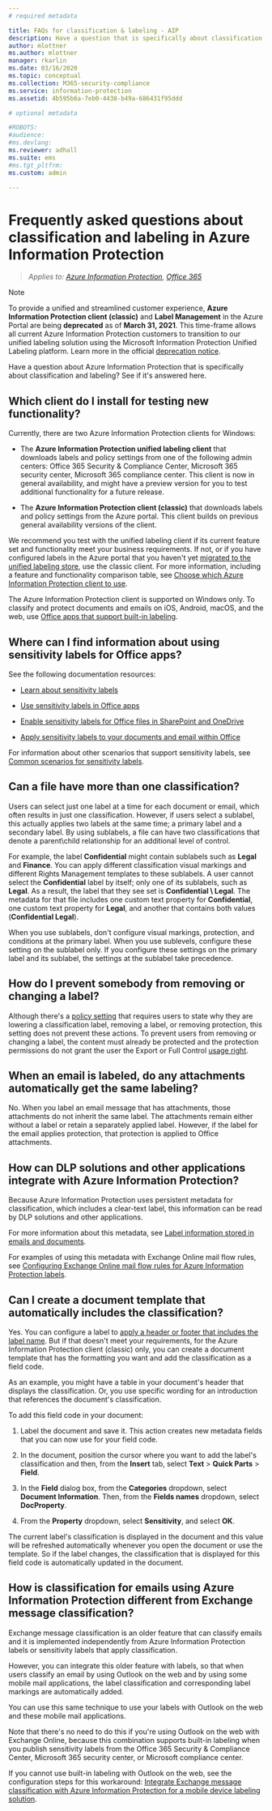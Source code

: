 ```yaml
---
# required metadata

title: FAQs for classification & labeling - AIP
description: Have a question that is specifically about classification and labeling using Azure Information Protection? See if it's answered here. 
author: mlottner
ms.author: mlottner
manager: rkarlin
ms.date: 03/16/2020
ms.topic: conceptual
ms.collection: M365-security-compliance
ms.service: information-protection
ms.assetid: 4b595b6a-7eb0-4438-b49a-686431f95ddd

# optional metadata

#ROBOTS:
#audience:
#ms.devlang:
ms.reviewer: adhall
ms.suite: ems
#ms.tgt_pltfrm:
ms.custom: admin

---
```


# Frequently asked questions about classification and labeling in Azure Information Protection

>*Applies to: [Azure Information Protection](https://azure.microsoft.com/pricing/details/information-protection), [Office 365](https://download.microsoft.com/download/E/C/F/ECF42E71-4EC0-48FF-AA00-577AC14D5B5C/Azure_Information_Protection_licensing_datasheet_EN-US.pdf)*

>[!NOTE] 
> To provide a unified and streamlined customer experience, **Azure Information Protection client (classic)** and **Label Management** in the Azure Portal are being **deprecated** as of **March 31, 2021**. This time-frame allows all current Azure Information Protection customers to transition to our unified labeling solution using the Microsoft Information Protection Unified Labeling platform. Learn more in the official [deprecation notice](https://aka.ms/aipclassicsunset).

Have a question about Azure Information Protection that is specifically about classification and labeling?  See if it's answered here. 

## Which client do I install for testing new functionality?

Currently, there are two Azure Information Protection clients for Windows: 

- The **Azure Information Protection unified labeling client** that downloads labels and policy settings from one of the following admin centers: Office 365 Security & Compliance Center, Microsoft 365 security center, Microsoft 365 compliance center. This client is now in general availability, and might have a preview version for you to test additional functionality for a future release.

- The **Azure Information Protection client (classic)** that downloads labels and policy settings from the Azure portal. This client builds on previous general availability versions of the client.

We recommend you test with the unified labeling client if its current feature set and functionality meet your business requirements. If not, or if you have configured labels in the Azure portal that you haven't yet [migrated to the unified labeling store](configure-policy-migrate-labels.md), use the classic client. For more information, including a feature and functionality comparison table, see [Choose which Azure Information Protection client to use](./rms-client/use-client.md#choose-which-labeling-client-to-use-for-windows-computers).

The Azure Information Protection client is supported on Windows only. To classify and protect documents and emails on iOS, Android, macOS, and the web, use [Office apps that support built-in labeling](https://docs.microsoft.com/microsoft-365/compliance/sensitivity-labels-office-apps#support-for-sensitivity-label-capabilities-in-apps). 

## Where can I find information about using sensitivity labels for Office apps?

See the following documentation resources:

- [Learn about sensitivity labels](https://docs.microsoft.com/microsoft-365/compliance/sensitivity-labels) 

- [Use sensitivity labels in Office apps](https://docs.microsoft.com/microsoft-365/compliance/sensitivity-labels-office-apps)

- [Enable sensitivity labels for Office files in SharePoint and OneDrive](https://docs.microsoft.com/microsoft-365/compliance/sensitivity-labels-sharepoint-onedrive-files)

- [Apply sensitivity labels to your documents and email within Office](https://support.office.com/article/Apply-sensitivity-labels-to-your-documents-and-email-within-Office-2f96e7cd-d5a4-403b-8bd7-4cc636bae0f9#ID0EBFAAA=Office_365)

For information about other scenarios that support sensitivity labels, see [Common scenarios for sensitivity labels](https://docs.microsoft.com/microsoft-365/compliance/get-started-with-sensitivity-labels#common-scenarios-for-sensitivity-labels).

## Can a file have more than one classification?

Users can select just one label at a time for each document or email, which often results in just one classification. However, if users select a sublabel, this actually applies two labels at the same time; a primary label and a secondary label. By using sublabels, a file can have two classifications that denote a parent\child relationship for an additional level of control.

For example, the label **Confidential** might contain sublabels such as **Legal** and **Finance**. You can apply different classification visual markings and different Rights Management templates to these sublabels. A user cannot select the **Confidential** label by itself; only one of its sublabels, such as **Legal**. As a result, the label that they see set is **Confidential \ Legal**. The metadata for that file includes one custom text property for **Confidential**, one custom text property for **Legal**, and another that contains both values (**Confidential Legal**). 

When you use sublabels, don't configure visual markings, protection, and conditions at the primary label. When you use sublevels, configure these setting on the sublabel only. If you configure these settings on the primary label and its sublabel, the settings at the sublabel take precedence.

## How do I prevent somebody from removing or changing a label?

Although there's a [policy setting](configure-policy-settings.md) that requires users to state why they are lowering a classification label, removing a label, or removing protection, this setting does not prevent these actions. To prevent users from removing or changing a label, the content must already be protected and the protection permissions do not grant the user the Export or Full Control [usage right](configure-usage-rights.md). 

## When an email is labeled, do any attachments automatically get the same labeling?

No. When you label an email message that has attachments, those attachments do not inherit the same label. The attachments remain either without a label or retain a separately applied label. However, if the label for the email applies protection, that protection is applied to Office attachments.

## How can DLP solutions and other applications integrate with Azure Information Protection?

Because Azure Information Protection uses persistent metadata for classification, which includes a clear-text label, this information can be read by DLP solutions and other applications. 

For more information about this metadata, see [Label information stored in emails and documents](configure-policy.md#label-information-stored-in-emails-and-documents).

For examples of using this metadata with Exchange Online mail flow rules, see [Configuring Exchange Online mail flow rules for Azure Information Protection labels](configure-exo-rules.md).

## Can I create a document template that automatically includes the classification?

Yes. You can configure a label to [apply a header or footer that includes the label name](configure-policy-markings.md). But if that doesn't meet your requirements, for the Azure Information Protection client (classic) only, you can create a document template that has the formatting you want and add the classification as a field code. 

As an example, you might have a table in your document's header that displays the classification. Or, you use specific wording for an introduction that references the document's classification.

To add this field code in your document:

1. Label the document and save it. This action creates new metadata fields that you can now use for your field code.

2. In the document, position the cursor where you want to add the label's classification and then, from the **Insert** tab, select **Text** > **Quick Parts** > **Field**.

3. In the **Field** dialog box, from the **Categories** dropdown, select **Document Information**. Then, from the **Fields names** dropdown, select **DocProperty**.

4. From the **Property** dropdown, select **Sensitivity**, and select **OK**.

The current label's classification is displayed in the document and this value will be refreshed automatically whenever you open the document or use the template. So if the label changes, the classification that is displayed for this field code is automatically updated in the document.

## How is classification for emails using Azure Information Protection different from Exchange message classification?

Exchange message classification is an older feature that can classify emails and it is implemented independently from Azure Information Protection labels or sensitivity labels that apply classification.

However, you can integrate this older feature with labels, so that when users classify an email by using Outlook on the web and by using some mobile mail applications, the label classification and corresponding label markings are automatically added.

You can use this same technique to use your labels with Outlook on the web and these mobile mail applications.

Note that there's no need to do this if you're using Outlook on the web with Exchange Online, because this combination supports built-in labeling when you publish sensitivity labels from the Office 365 Security & Compliance Center, Microsoft 365 security center, or Microsoft compliance center.

If you cannot use built-in labeling with Outlook on the web, see the configuration steps for this workaround: [Integrate Exchange message classification with Azure Information Protection for a mobile device labeling solution](./rms-client/client-admin-guide-customizations.md#integration-with-exchange-message-classification-for-a-mobile-device-labeling-solution).
